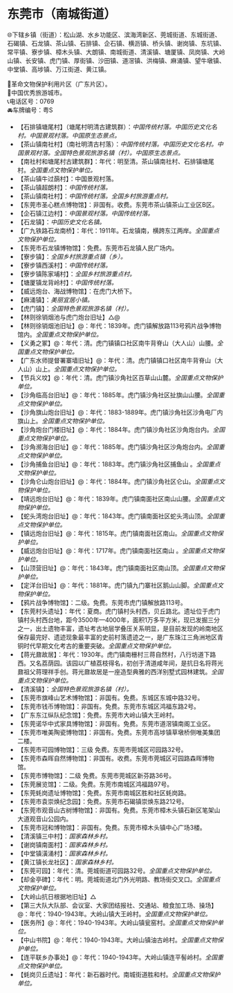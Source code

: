 # 东莞市（南城街道）  
🌐下辖乡镇（街道）：松山湖、水乡功能区、滨海湾新区、莞城街道、东城街道、石碣镇、石龙镇、茶山镇、石排镇、企石镇、横沥镇、桥头镇、谢岗镇、东坑镇、常平镇、寮步镇、樟木头镇、大朗镇、南城街道、清溪镇、塘厦镇、凤岗镇、大岭山镇、长安镇、虎门镇、厚街镇、沙田镇、道滘镇、洪梅镇、麻涌镇、望牛墩镇、中堂镇、高埗镇、万江街道、黄江镇。    
  
🚩革命文物保护利用片区（广东片区）。   
🏅中国优秀旅游城市。   
📞电话区号：0769  
🚘车牌编号：粤S  
  
* 【石排镇塘尾村】（塘尾村明清古建筑群）：*中国传统村落。中国历史文化名村。中国景观村落。中国原生态景点。*  
* 【茶山镇南社村】（南社明清古村落）：*中国传统村落。中国历史文化名村。中国景观村落。全国特色景观旅游名镇（村）。中国原生态景点。*  
* 【南社村和塘尾村古建筑群】：年代：明至清。茶山镇南社村、石排镇塘尾村。*全国重点文物保护单位。*     
* 【茶山镇牛过蓢村】：中国景观村落。   
* 【茶山镇超朗村】：*中国传统村落。*  
* 【茶山镇南社村】：*中国传统村落。全国乡村旅游重点村。*  
* 【东莞市圣心糕点博物馆】：非国有。收费。东莞市茶山镇茶山工业区B区。   
* 【企石镇江边村】：*中国景观村落。中国传统村落。*  
* 【石龙镇】：*中国历史文化名镇。*  
* 【广九铁路石龙南桥】：年代：1911年。石龙镇南，横跨东江两岸。*全国重点文物保护单位。*     
* 【东莞市石龙镇博物馆】：免费。东莞市石龙镇人民广场内。   
* 【寮步镇】：*全国乡村旅游重点镇（乡）。*  
* 【寮步镇西溪村】：*中国传统村落。*  
* 【寮步镇陈家埔村】：*全国乡村旅游重点村。*  
* 【塘厦镇龙背岭村】：*中国传统村落。*  
* 【威远炮台、海战博物馆】：在虎门大桥下。   
* 【麻涌镇】：*美丽宜居小镇。*  
* 【虎门镇】：*全国特色景观旅游名镇（村）。*  
* 【林则徐销烟池与虎门炮台旧址】△@
* 【林则徐销烟池旧址】@：年代：1839年。虎门镇解放路113号鸦片战争博物馆内。*全国重点文物保护单位。*     
* 【义勇之冢】@：年代：清。虎门镇镇口社区南牛背脊山（大人山）山腰。*全国重点文物保护单位。*     
* 【广东水师提督署寨墙旧址】@：年代：清。虎门镇镇口社区南牛背脊山（大人山）山上。*全国重点文物保护单位。*     
* 【节兵义坟】@：年代：清。虎门镇沙角社区百草山山麓。*全国重点文物保护单位。*     
* 【沙角临高台旧址】@：年代：1885年。虎门镇沙角社区扯旗山山腰。*全国重点文物保护单位。*     
* 【沙角旗山炮台旧址】@：年代：1883-1889年。虎门镇沙角社区沙角电厂内旗山上。*全国重点文物保护单位。*     
* 【沙角炮台门楼旧址】@：年代：1884年。虎门镇沙角社区沙角炮台内。*全国重点文物保护单位。*     
* 【沙角濒海台旧址】@：年代：1885年。虎门镇沙角社区沙角炮台内。*全国重点文物保护单位。*     
* 【沙角捕鱼台旧址】@：年代：1883年。虎门镇沙角社区捕鱼山 。*全国重点文物保护单位。*    
* 【沙角仑山炮台旧址】@：年代：1884年。虎门镇沙角社区仑山。*全国重点文物保护单位。*    
* 【靖远炮台旧址】@：年代：1839年。虎门镇南面社区南山山腰。*全国重点文物保护单位。*     
* 【蛇头湾炮台旧址】@：年代：1843年。虎门镇南面社区蛇头湾山顶。*全国重点文物保护单位。*     
* 【镇远炮台旧址】@：年代：1815年。虎门镇南面社区南山。*全国重点文物保护单位。*     
* 【威远炮台旧址】@：年代：1717年。虎门镇南面社区南山 。*全国重点文物保护单位。*    
* 【山顶营旧址】@：年代：1843年。虎门镇南面社区南山顶。*全国重点文物保护单位。*     
* 【定洋台旧址】@：年代：1881年。虎门镇九门寨社区鹅山山脚。*全国重点文物保护单位。*    
* 【鸦片战争博物馆】：二级。免费。东莞市虎门镇解放路113号。   
* 【东莞村头遗址】：年代：夏商。虎门镇村头村西，贝丘路北。遗址位于虎门镇村头村西台地，距今3500年—4000年，面积1万多平方米，现已发掘三分之一，出土遗物丰富，遗址考古地层学叠压关系明显，是目前发现的岭南地区保存最完好、遗迹现象最丰富的史前村落遗迹之一，是广东珠江三角洲地区青铜时代早期文化考古的重要突破。*全国重点文物保护单位。*  
* 【蒋光鼐故居】：年代：1930年。虎门镇南栅村三蒋自然村，八行坊道下路西。又名荔荫园。该园以广植荔枝得名，初创于清道咸年间，是抗日名将蒋光鼐祖父蒋理祥手创。蒋光鼐故居是一座造型典雅的西洋别墅式园林建筑。*全国重点文物保护单位。*  
* 【清溪镇】：*全国特色景观旅游名镇（村）。*  
* 【东莞市旗峰山艺术博物馆】：非国有。免费。东城区东城中路32号。   
* 【东莞市钱币博物馆】：非国有。免费。东莞市东城区鸿福东路2号。   
* 【广东东江纵队纪念馆】：免费。东莞市大岭山镇大王岭村。   
* 【东莞诺华中式家具博物馆】：非国有。免费。东莞市道滘镇南阁工业区。   
* 【东莞市唯美陶瓷博物馆】：非国有。免费。东莞市高埗镇草墩桥侧唯美集团二楼。   
* 【东莞市可园博物馆】：三级	免费。东莞市莞城区可园路32号。   
* 【东莞市森晖自然博物馆】：非国有。收费。东莞市莞城区可园路森晖博物馆。   
* 【东莞市博物馆】：二级	免费。东莞市莞城区新芬路36号。   
* 【东莞展览馆】：二级。免费。东莞市南城区鸿福路97号。   
* 【东莞蚝岗遗址博物馆】：免费。东莞市南城区胜和社区蚝岗路。   
* 【东莞市袁崇焕纪念园】：免费。东莞市石碣镇崇焕东路212号。   
* 【东莞市观音山古树博物馆】：非国有。免费。东莞市樟木头镇石新区笔架山大道观音山公园内。   
* 【东莞市冠和博物馆】：非国有。免费。东莞市樟木头镇中心广场3楼。   
* 【清溪镇三中村】：*国家森林乡村。*  
* 【谢岗镇南面村】：*国家森林乡村。*  
* 【中堂镇潢涌村】：*国家森林乡村。*  
* 【黄江镇长龙社区】：*国家森林乡村。*   
* 【东莞可园】：年代：清。莞城街道可园路32号。*全国重点文物保护单位。*     
* 【却金亭碑】：年代：明。莞城街道北门外光明路、教场街交叉口。*全国重点文物保护单位。*     
* 【大岭山抗日根据地旧址】△ 
* 【第三大队大队部、会议室、大家团结报社、交通站、粮食加工场、操场】@：年代：1940-1943年。大岭山镇大王岭村。*全国重点文物保护单位。*     
* 【医务所】@：年代：1940-1943年。大岭山镇瓮窑村。*全国重点文物保护单位。*     
* 【中山书院】@：年代：1940-1943年。大岭山镇油古岭村。*全国重点文物保护单位。*     
* 【连平联乡办事处】@：年代：1940-1943年。大岭山镇连平髻岭村。*全国重点文物保护单位。*     
* 【蚝岗贝丘遗址】：年代：新石器时代。南城街道胜和村。*全国重点文物保护单位。*    